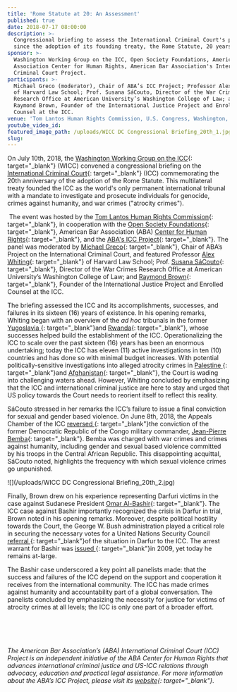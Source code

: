 ```yaml
---
title: 'Rome Statute at 20: An Assessment'
published: true
date: 2018-07-17 08:00:00
description: >-
  Congressional briefing to assess the International Criminal Court's progress
  since the adoption of its founding treaty, the Rome Statute, 20 years ago.
sponsor: >-
  Washington Working Group on the ICC, Open Society Foundations, American Bar
  Association Center for Human Rights, American Bar Association's International
  Criminal Court Project.
participants: >-
  Michael Greco (moderator), Chair of ABA’s ICC Project; Professor Alex Whiting
  of Harvard Law School; Prof. Susana SáCouto, Director of the War Crimes
  Research Office at American University’s Washington College of Law; and
  Raymond Brown, Founder of the International Justice Project and Enrolled
  Counsel at the ICC.
venue: 'Tom Lantos Human Rights Commission, U.S. Congress, Washington, D.C.'
youtube_video_id:
featured_image_path: /uploads/WICC DC Congressional Briefing_20th_1.jpg
slug:
---
```


On July 10th, 2018, the [Washington Working Group on the ICC](http://www.washingtonicc.org/){: target="_blank"} (WICC) convened a congressional briefing on the [International Criminal Court](https://www.icc-cpi.int){: target="_blank"} (ICC) commemorating the 20th anniversary of the adoption of the Rome Statute. This multilateral treaty founded the ICC as the world's only permanent international tribunal with a mandate to investigate and prosecute individuals for genocide, crimes against humanity, and war crimes ("atrocity crimes").

&nbsp;The event was hosted by the [Tom Lantos Human Rights Commission](https://humanrightscommission.house.gov/){: target="_blank"}, in cooperation with the [Open Society Foundations](https://www.opensocietyfoundations.org/about/offices-foundations/open-society-foundations-washington-dc){: target="_blank"}, American Bar Association (ABA) [Center for Human Rights](https://www.americanbar.org/groups/human_rights.html){: target="_blank"}, and the [ABA's ICC Project](https://www.aba-icc.org/){: target="_blank"}. The panel was moderated by [Michael Greco](https://www.aba-icc.org/board-of-advisors/michael-s-greco/){: target="_blank"}, Chair of ABA’s Project on the International Criminal Court, and featured Professor [Alex Whiting](https://www.aba-icc.org/board-of-advisors/alex-whiting/){: target="_blank"} of Harvard Law School; Prof. [Susana S&aacute;Couto](https://www.wcl.american.edu/community/faculty/profile/sacouto/bio/){: target="_blank"}, Director of the War Crimes Research Office at American University’s Washington College of Law; and [Raymond Brown](https://www.greenbaumlaw.com/attorneys-Raymond-Brown.html){: target="_blank"}, Founder of the International Justice Project and Enrolled Counsel at the ICC.

The briefing assessed the ICC and its accomplishments, successes, and failures in its sixteen (16) years of existence. In his opening remarks, Whiting began with an overview of the *ad hoc* tribunals in the former [Yugoslavia ](http://www.icty.org/){: target="_blank"}and [Rwanda](http://unictr.unmict.org/){: target="_blank"}, whose successes helped build the establishment of the ICC. Operationalizing the ICC to scale over the past sixteen (16) years has been an enormous undertaking; today the ICC has eleven (11) active investigations in ten (10) countries and has done so with minimal budget increases. With potential politically-sensitive investigations into alleged atrocity crimes in [Palestine ](https://www.icc-cpi.int/palestine){: target="_blank"}and [Afghanistan](https://www.icc-cpi.int/afghanistan){: target="_blank"}, the Court is wading into challenging waters ahead. However, Whiting concluded by emphasizing that the ICC and international criminal justice are here to stay and urged that US policy towards the Court needs to reorient itself to reflect this reality.

S&aacute;Couto stressed in her remarks the ICC’s failure to issue a final conviction for sexual and gender based violence. On June 8th, 2018, the Appeals Chamber of the ICC [reversed ](https://www.icc-cpi.int/Pages/item.aspx?name=pr1390){: target="_blank"}the conviction of the former Democratic Republic of the Congo military commander, [Jean-Pierre Bemba](https://www.icc-cpi.int/car/bemba){: target="_blank"}. Bemba was charged with war crimes and crimes against humanity, including gender and sexual based violence committed by his troops in the Central African Republic. This disappointing acquittal, S&aacute;Couto noted, highlights the frequency with which sexual violence crimes go unpunished.

![](/uploads/WICC DC Congressional Briefing_20th_2.jpg)

Finally, Brown drew on his experience representing Darfuri victims in the case against Sudanese President [Omar Al-Bashir](https://www.icc-cpi.int/darfur/albashir){: target="_blank"}. The ICC case against Bashir importantly recognized the crisis in Darfur in trial, Brown noted in his opening remarks. Moreover, despite political hostility towards the Court, the George W. Bush administration played a critical role in securing the necessary votes for a United Nations Security Council [referral ](https://www.un.org/press/en/2005/sc8351.doc.htm){: target="_blank"}of the situation in Darfur to the ICC. The arrest warrant for Bashir was [issued ](https://www.nytimes.com/2009/03/05/world/africa/05court.html){: target="_blank"}in 2009, yet today he remains at-large.

The Bashir case underscored a key point all panelists made: that the success and failures of the ICC depend on the support and cooperation it receives from the international community. The ICC has made crimes against humanity and accountability part of a global conversation. The panelists concluded by emphasizing the necessity for justice for victims of atrocity crimes at all levels; the ICC is only one part of a broader effort.

&nbsp;

&nbsp;

###### The American Bar Association’s (ABA) International Criminal Court (ICC) Project is an independent initiative of the ABA Center for Human Rights that advances international criminal justice and US-ICC relations through advocacy, education and practical legal assistance. For more information about the ABA’s ICC Project, please visit its&nbsp;[website](https://www.aba-icc.org/){: target="_blank"}.